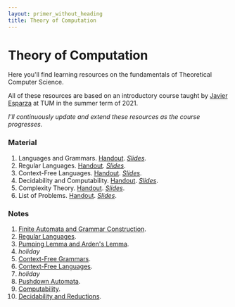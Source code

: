 ```yaml
---
layout: primer_without_heading
title: Theory of Computation
---
```


# Theory of Computation

Here you'll find learning resources on the fundamentals of Theoretical Computer Science.

All of these resources are based on an introductory course taught by [Javier Esparza](https://www7.in.tum.de/~esparza/) at TUM in the summer term of 2021.

_I'll continuously update and extend these resources as the course progresses._

### Material

1. Languages and Grammars. [Handout](https://jonhue.github.io/teaching-theo/languages_and_grammars_handout.pdf). [*Slides*](https://jonhue.github.io/teaching-theo/languages_and_grammars.pdf).
2. Regular Languages. [Handout](https://jonhue.github.io/teaching-theo/regular_languages_handout.pdf). [*Slides*](https://jonhue.github.io/teaching-theo/regular_languages.pdf).
3. Context-Free Languages. [Handout](https://jonhue.github.io/teaching-theo/context_free_languages_handout.pdf). [*Slides*](https://jonhue.github.io/teaching-theo/context_free_languages.pdf).
4. Decidability and Computability. [Handout](https://jonhue.github.io/teaching-theo/decidability_and_computability_handout.pdf). [*Slides*](https://jonhue.github.io/teaching-theo/decidability_and_computability.pdf).
5. Complexity Theory. [Handout](https://jonhue.github.io/teaching-theo/complexity_theory_handout.pdf). [*Slides*](https://jonhue.github.io/teaching-theo/complexity_theory.pdf).
6. List of Problems. [Handout](https://jonhue.github.io/teaching-theo/problems_handout.pdf). [*Slides*](https://jonhue.github.io/teaching-theo/problems.pdf).

### Notes

1. [Finite Automata and Grammar Construction](https://wbo.ophir.dev/boards/theo-1).
2. [Regular Languages](https://wbo.ophir.dev/boards/theo-2).
3. [Pumping Lemma and Arden's Lemma](https://wbo.ophir.dev/boards/theo-3).
4. _holiday_
5. [Context-Free Grammars](https://wbo.ophir.dev/boards/theo-5).
6. [Context-Free Languages](https://wbo.ophir.dev/boards/theo-6).
7. _holiday_
8. [Pushdown Automata](https://wbo.ophir.dev/boards/theo-8).
9. [Computability](https://wbo.ophir.dev/boards/theo-9).
10. [Decidability and Reductions](https://wbo.ophir.dev/boards/theo-10).
